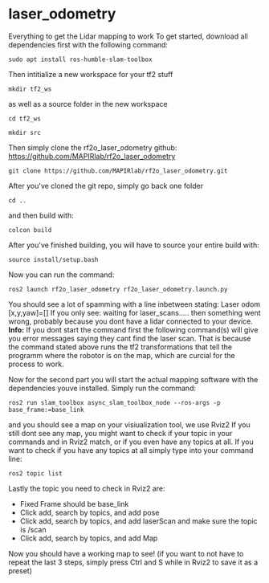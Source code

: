 # laser_odometry
Everything to get the Lidar mapping to work
To get started, download all dependencies first with the following command: 
```
sudo apt install ros-humble-slam-toolbox
``` 
Then intitialize a new workspace for your tf2 stuff
```
mkdir tf2_ws
```
as well as a source folder in the new workspace
```
cd tf2_ws

mkdir src
```
Then simply clone the rf2o_laser_odometry github: https://github.com/MAPIRlab/rf2o_laser_odometry
``` 
git clone https://github.com/MAPIRlab/rf2o_laser_odometry.git 
``` 
After you've cloned the git repo, simply go back one folder 
``` 
cd .. 
```
and then build with: 
``` 
colcon build 
```
After you've finished building, you will have to source your entire build with: 
``` 
source install/setup.bash
``` 
Now you can run the command: 
``` 
ros2 launch rf2o_laser_odometry rf2o_laser_odometry.launch.py 
``` 
You should see a lot of spamming with a line inbetween stating: Laser odom [x,y,yaw]=[]
If you only see: waiting for laser_scans..... then something went wrong, probably because you dont have a lidar connected to your device. 
**Info:** If you dont start the command first the following command(s) will give you error messages saying they cant find the laser scan. That is because the command stated above runs the tf2 transformations that tell the programm where the robotor is on the map, which are curcial for the process to work.

Now for the second part you will start the actual mapping software with the dependencies youve installed. 
Simply run the command: 
```
ros2 run slam_toolbox async_slam_toolbox_node --ros-args -p base_frame:=base_link 
```
and you should see a map on your visiualization tool, we use Rviz2
If you still dont see any map, you might want to check if your topic in your commands and in Rviz2 match, or if you even have any topics at all. 
If you want to check if you have any topics at all simply type into your command line: 
```
ros2 topic list
```
Lastly the topic you need to check in Rviz2 are: 
- Fixed Frame should be base_link 
- Click add, search by topics, and add pose
- Click add, search by topics, and add laserScan and make sure the topic is /scan
- Click add, search by topics, and add Map

Now you should have a working map to see!
(if you want to not have to repeat the last 3 steps, simply press Ctrl and S while in Rviz2 to save it as a preset)
